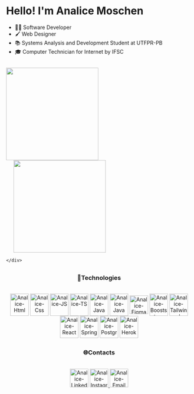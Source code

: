 ### <h1>Hello! I'm Analice Moschen </h1>

- 👩‍💻 Software Developer
- 🖌  Web Designer
- 📚 Systems Analysis and Development Student at UTFPR-PB
- 🎓 Computer Technician for Internet by IFSC
 
 ##
 
 <div>
  <div align="">
    <a href="https://github.com/AnaliceMM4">
     <img height="250em" src="https://github-readme-stats.vercel.app/api/top-langs/?username=AnaliceMM4&theme=radical" style="margin-right: 100px;" /></a>

  <a href="https://github.com/AnaliceMM4">
    <img height="250em" src="https://github-readme-stats.vercel.app/api?username=AnaliceMM4&theme=radical" style="margin-left: 20px;" /></a>

    </div>
  
  ##
 
<div align="center" style="display: inline_block">
 <h3>🚀Technologies</h3><br>
    <img align="center" alt="Analice-Html" height="60" width="50"  src="https://cdn.jsdelivr.net/gh/devicons/devicon/icons/html5/html5-plain-wordmark.svg" />
    <img align="center" alt="Analice-Css" height="60" width="50" src="https://cdn.jsdelivr.net/gh/devicons/devicon/icons/css3/css3-plain-wordmark.svg" />      
    <img align="center" alt="Analice-JS" height="60" width="50"  src="https://cdn.jsdelivr.net/gh/devicons/devicon/icons/javascript/javascript-plain.svg" /> 
    <img align="center" alt="Analice-TS" height="60" width="50"  src="https://cdn.jsdelivr.net/gh/devicons/devicon/icons/typescript/typescript-plain.svg" /> 
    <img align="center" alt="Analice-Java" height="60" width="50" src="https://cdn.jsdelivr.net/gh/devicons/devicon/icons/java/java-original.svg" />
    <img align="center" alt="Analice-Java" height="60" width="50" src="https://cdn.jsdelivr.net/gh/devicons/devicon/icons/python/python-original.svg" />     
   <img  align="center"  alt="Analice-Figma" height="50" width="50" src="https://cdn.jsdelivr.net/gh/devicons/devicon/icons/figma/figma-original.svg" />
   <img  align="center" alt="Analice-Booststrap"  align="center"  height="60" width="50" src="https://cdn.jsdelivr.net/gh/devicons/devicon/icons/bootstrap/bootstrap-original.svg" />
   <img align="center" alt="Analice-Tailwind"  align="center"  height="60" width="50" src="https://cdn.jsdelivr.net/gh/devicons/devicon@latest/icons/tailwindcss/tailwindcss-original.svg"/>
   <img  align="center" alt="Analice-React"  align="center" height="60" width="50" src="https://cdn.jsdelivr.net/gh/devicons/devicon/icons/react/react-original.svg" />
   <img  align="center" alt="Analice-Spring" height="60" width="50" src="https://cdn.jsdelivr.net/gh/devicons/devicon/icons/spring/spring-original.svg" />
   <img  align="center" alt="Analice-Postgres" height="60" width="50" src="https://cdn.jsdelivr.net/gh/devicons/devicon/icons/postgresql/postgresql-original.svg" />
   <img  align="center" alt="Analice-Heroku" height="60" width="50" src="https://cdn.jsdelivr.net/gh/devicons/devicon/icons/heroku/heroku-plain-wordmark.svg" />    
 
</div>

<div align="center" style="display: inline_block">
 
  ##
 
 <h3>🌐Contacts</h3><br>
 <a href="https://www.linkedin.com/in/analice-moschen-71634b213/" rel="noopener">
 <img  alt="Analice-Linkedin" height="50" width="50" src="https://user-images.githubusercontent.com/62485958/185765464-ca64c58d-33fe-4222-8ac6-4f596e1f8e4b.png" /></a>
 
 <a href="https://www.instagram.com/analice.moschen/" rel="noopener">
 <img  alt="Analice-Instagram" height="50" width="50" src="https://user-images.githubusercontent.com/62485958/185766264-b1891112-9b7a-4649-826c-11dbe3db5c44.png" /</a>

 <a href="mailto:analice.moschen16@gmail.com" rel="noopener">
 <img  alt="Analice-Email" height="50" width="50" src="https://user-images.githubusercontent.com/62485958/185766824-802af9d0-e011-46e8-bad0-cd186a409fdf.png" /></a>

</div>

<!--![snake gif](https://github.com/AnaliceMM4/AnaliceMM4/blob/output/github-contribution-grid-snake.svg)-->
 
